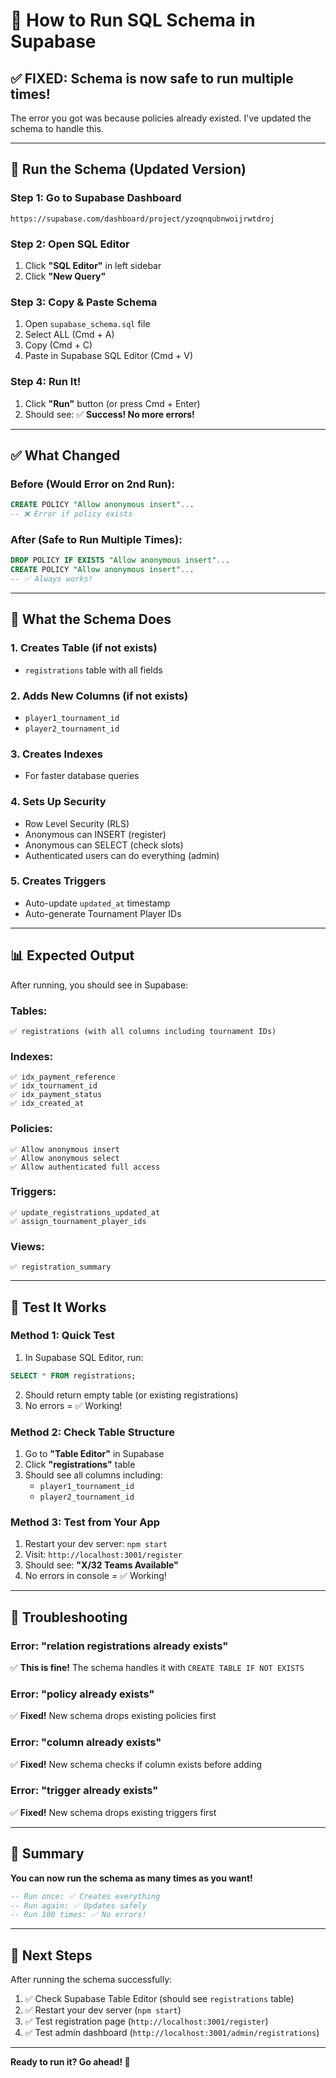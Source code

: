 # 🔧 How to Run SQL Schema in Supabase

## ✅ **FIXED: Schema is now safe to run multiple times!**

The error you got was because policies already existed. I've updated the schema to handle this.

---

## 🚀 **Run the Schema (Updated Version)**

### **Step 1: Go to Supabase Dashboard**
```
https://supabase.com/dashboard/project/yzoqnqubnwoijrwtdroj
```

### **Step 2: Open SQL Editor**
1. Click **"SQL Editor"** in left sidebar
2. Click **"New Query"**

### **Step 3: Copy & Paste Schema**
1. Open `supabase_schema.sql` file
2. Select ALL (Cmd + A)
3. Copy (Cmd + C)
4. Paste in Supabase SQL Editor (Cmd + V)

### **Step 4: Run It!**
1. Click **"Run"** button (or press Cmd + Enter)
2. Should see: ✅ **Success! No more errors!**

---

## ✅ **What Changed**

### **Before (Would Error on 2nd Run):**
```sql
CREATE POLICY "Allow anonymous insert"...
-- ❌ Error if policy exists
```

### **After (Safe to Run Multiple Times):**
```sql
DROP POLICY IF EXISTS "Allow anonymous insert"...
CREATE POLICY "Allow anonymous insert"...
-- ✅ Always works!
```

---

## 🎯 **What the Schema Does**

### **1. Creates Table (if not exists)**
- `registrations` table with all fields

### **2. Adds New Columns (if not exists)**
- `player1_tournament_id`
- `player2_tournament_id`

### **3. Creates Indexes**
- For faster database queries

### **4. Sets Up Security**
- Row Level Security (RLS)
- Anonymous can INSERT (register)
- Anonymous can SELECT (check slots)
- Authenticated users can do everything (admin)

### **5. Creates Triggers**
- Auto-update `updated_at` timestamp
- Auto-generate Tournament Player IDs

---

## 📊 **Expected Output**

After running, you should see in Supabase:

### **Tables:**
```
✅ registrations (with all columns including tournament IDs)
```

### **Indexes:**
```
✅ idx_payment_reference
✅ idx_tournament_id
✅ idx_payment_status
✅ idx_created_at
```

### **Policies:**
```
✅ Allow anonymous insert
✅ Allow anonymous select
✅ Allow authenticated full access
```

### **Triggers:**
```
✅ update_registrations_updated_at
✅ assign_tournament_player_ids
```

### **Views:**
```
✅ registration_summary
```

---

## 🧪 **Test It Works**

### **Method 1: Quick Test**
1. In Supabase SQL Editor, run:
```sql
SELECT * FROM registrations;
```
2. Should return empty table (or existing registrations)
3. No errors = ✅ Working!

### **Method 2: Check Table Structure**
1. Go to **"Table Editor"** in Supabase
2. Click **"registrations"** table
3. Should see all columns including:
   - `player1_tournament_id`
   - `player2_tournament_id`

### **Method 3: Test from Your App**
1. Restart your dev server: `npm start`
2. Visit: `http://localhost:3001/register`
3. Should see: **"X/32 Teams Available"**
4. No errors in console = ✅ Working!

---

## 🔧 **Troubleshooting**

### **Error: "relation registrations already exists"**
✅ **This is fine!** The schema handles it with `CREATE TABLE IF NOT EXISTS`

### **Error: "policy already exists"**
✅ **Fixed!** New schema drops existing policies first

### **Error: "column already exists"**
✅ **Fixed!** New schema checks if column exists before adding

### **Error: "trigger already exists"**
✅ **Fixed!** New schema drops existing triggers first

---

## 📝 **Summary**

**You can now run the schema as many times as you want!**

```sql
-- Run once: ✅ Creates everything
-- Run again: ✅ Updates safely
-- Run 100 times: ✅ No errors!
```

---

## 🎉 **Next Steps**

After running the schema successfully:

1. ✅ Check Supabase Table Editor (should see `registrations` table)
2. ✅ Restart your dev server (`npm start`)
3. ✅ Test registration page (`http://localhost:3001/register`)
4. ✅ Test admin dashboard (`http://localhost:3001/admin/registrations`)

---

**Ready to run it? Go ahead! 🚀**

